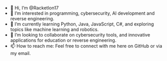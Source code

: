 - 👋 Hi, I’m @Racketlon17  
- 👀 I’m interested in programming, cybersecurity, AI development and reverse engineering.  
- 🌱 I’m currently learning Python, Java, JavaScript, C#, and exploring topics like machine learning and robotics.
- 💞️ I’m looking to collaborate on cybersecurity tools, and innovative applications for education or reverse engineering.  
- 📫 How to reach me: Feel free to connect with me here on GitHub or via my email.

<!---
Racketlon17/Racketlon17 is a ✨ special ✨ repository because its `README.md` (this file) appears on your GitHub profile.
You can click the Preview link to take a look at your changes.
--->
